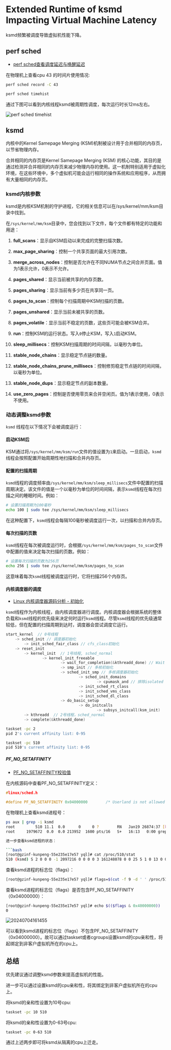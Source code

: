 # Extended Runtime of ksmd Impacting Virtual Machine Latency

ksmd频繁被调度导致虚拟机性能下降。

## perf sched

- [perf sched查看调度延迟与唤醒延迟](https://blog.csdn.net/yiyeguzhou100/article/details/102809576)

在物理机上查看cpu 43 的时间片使用情况:

```bash
perf sched record -C 43
```

```bash
perf sched timehist
```

通过下图可以看到内核线程ksmd被周期性调度，每次运行时长12ms左右。

![perf sched timehist](https://cdn.jsdelivr.net/gh/realwujing/picture-bed/20240704154742.png)

## ksmd

内核中的Kernel Samepage Merging (KSM)机制被设计用于合并相同的内存页，以节省物理内存。

合并相同的内存页是Kernel Samepage Merging (KSM) 的核心功能，其目的是通过检测并合并相同的内存页来减少物理内存的使用。这一机制特别适用于虚拟化环境，在这些环境中，多个虚拟机可能会运行相同的操作系统和应用程序，从而拥有大量相同的内存页。

### ksmd内核参数

ksmd是内核KSM机制的守护进程，它的相关信息可以在/sys/kernel/mm/ksm目录中找到。

在`/sys/kernel/mm/ksm`目录中，您会找到以下文件，每个文件都有特定的功能和用途：

1. **full_scans**：显示自KSM启动以来完成的完整扫描次数。

2. **max_page_sharing**：控制一个共享页面的最大引用次数。

3. **merge_across_nodes**：控制是否允许在不同NUMA节点之间合并页面。值为1表示允许，0表示不允许。

4. **pages_shared**：显示当前被共享的内存页数。

5. **pages_sharing**：显示当前有多少页在共享同一页。

6. **pages_to_scan**：控制每个扫描周期中KSM扫描的页数。

7. **pages_unshared**：显示当前未被共享的页数。

8. **pages_volatile**：显示当前不稳定的页数，这些页可能会被KSM合并。

9. **run**：控制KSM的运行状态。写入`0`停止KSM，写入`1`启动KSM。

10. **sleep_millisecs**：控制KSM扫描周期的时间间隔，以毫秒为单位。

11. **stable_node_chains**：显示稳定节点链的数量。

12. **stable_node_chains_prune_millisecs**：控制修剪稳定节点链的时间间隔，以毫秒为单位。

13. **stable_node_dups**：显示稳定节点的副本数量。

14. **use_zero_pages**：控制是否使用零页来合并空闲页。值为1表示使用，0表示不使用。

### 动态调整ksmd参数

`ksmd` 线程在以下情况下会被调度运行：

#### 启动KSM后

KSM通过将`/sys/kernel/mm/ksm/run`文件的值设置为`1`来启动。一旦启动，`ksmd`线程会按照配置开始周期性地扫描和合并内存页。

#### 配置的扫描周期

`ksmd`线程的调度频率由`/sys/kernel/mm/ksm/sleep_millisecs`文件中配置的扫描周期决定。该文件的值是一个以毫秒为单位的时间间隔，表示`ksmd`线程在每次扫描之间的睡眠时间。例如：

```bash
# 设置扫描周期为100毫秒
echo 100 | sudo tee /sys/kernel/mm/ksm/sleep_millisecs
```

在这种配置下，`ksmd`线程会每隔100毫秒被调度运行一次，以扫描和合并内存页。

#### 每次扫描的页数

`ksmd`线程在每次被调度运行时，会根据`/sys/kernel/mm/ksm/pages_to_scan`文件中配置的值来决定每次扫描的页数。例如：

```bash
# 设置每次扫描的页数为256页
echo 256 | sudo tee /sys/kernel/mm/ksm/pages_to_scan
```

这意味着每次`ksmd`线程被调度运行时，它将扫描256个内存页。

#### 内核调度器的调度

- [Linux 内核调度器源码分析 - 初始化](https://www.cnblogs.com/tencent-cloud-native/p/14767478.html)

`ksmd`线程作为内核线程，由内核调度器进行调度。内核调度器会根据系统的整体负载和`ksmd`线程的优先级来决定何时运行`ksmd`线程。尽管`ksmd`线程的优先级通常较低，但在配置的扫描周期到达时，调度器会尝试调度它运行。

```c
start_kernel  // 0号线程
    -> sched_init // 调度器初始化
        -> init_sched_fair_class // cfs_class初始化
    -> reset_init
        -> kernel_init  // 1号线程, sched_normal
                -> kernel_init_freeable
                        -> wait_for_completion(&kthreadd_done) // Wait until kthreadd is all set-up.
                        -> smp_init // 多核初始化
                        -> sched_init_smp // 多核调度器初始化
                                -> sched_init_domains
                                        -> cpumask_and // 排除isolated cpus
                                -> init_sched_rt_class
                                -> init_sched_vms_class
                                -> init_sched_dl_class
                        -> do_basic_setup
                                -> do_initcalls
                                        -> subsys_initcall(ksm_init)    // ksmd, sched_normal
        -> kthreadd  // 2号线程，sched_normal
        -> complete(&kthreadd_done)
```

```bash
taskset -pc 2
pid 2's current affinity list: 0-95
```

```bash
taskset -pc 510
pid 510's current affinity list: 0-95
```

##### PF_NO_SETAFFINITY

- [PF_NO_SETAFFINITY校验值](https://cloud.tencent.com/developer/ask/sof/108318424/answer/119151179)

在内核源码中查看PF_NO_SETAFFINITY定义：

```c
#linux/sched.h

#define PF_NO_SETAFFINITY 0x04000000        /* Userland is not allowed to meddle with cpus_allowed */
```

在物理机上查看ksmd进程号：

```bash
ps aux | grep -i ksmd
root         510 11.1  0.0      0     0 ?        RN   Jan19 26874:37 [ksmd]
root     1979672  0.0  0.0 213952  1600 pts/16   S+   16:13   0:00 grep -i ksmd

进一步查看ksmd进程的状态：

```bash
[root@gzinf-kunpeng-55e235e17e57 yql]# cat /proc/510/stat
510 (ksmd) S 2 0 0 0 -1 2097216 0 0 0 0 3 161248078 0 0 25 5 1 0 13 0 0 18446744073709551615 0 0 0 0 0 0 0 2147483647 0 1 0 0 17 69 0 0 0 0 0 0 0 0 0 0 0 0 0
```

查看ksmd进程的标志位（flags）：

```bash
[root@gzinf-kunpeng-55e235e17e57 yql]# flags=$(cut -f 9 -d ' ' /proc/510/stat)
```

查看ksmd进程的标志位（flags）是否包含PF_NO_SETAFFINITY（0x04000000）：

```bash
[root@gzinf-kunpeng-55e235e17e57 yql]# echo $(($flags & 0x40000000))
0
```

![20240704161455](https://cdn.jsdelivr.net/gh/realwujing/picture-bed/20240704161455.png)

可以看到ksmd进程的标志位（flags）不包含PF_NO_SETAFFINITY（0x04000000）。故可以通过taskset或者cgroups设置ksmd的cpu亲和性，将起绑定到非客户虚拟机所在的cpu上。

## 总结

优先建议通过调整ksmd参数来提高虚拟机的性能。

进一步可以通过设置ksmd的cpu亲和性，将其绑定到非客户虚拟机所在的cpu上。

将ksmd的亲和性设置为10号cpu:

```bash
taskset -pc 10 510
```

将ksmd的亲和性设置为0-63号cpu:

```bash
taskset -pc 0-63 510
```

通过上述两步即可将ksmd从隔离的cpu上迁走。

